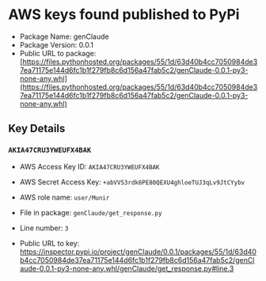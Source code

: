 # AWS keys found published to PyPi

* Package Name: genClaude
* Package Version: 0.0.1
* Public URL to package: [https://files.pythonhosted.org/packages/55/1d/63d40b4cc7050984de37ea71175e144d6fc1b1f279fb8c6d156a47fab5c2/genClaude-0.0.1-py3-none-any.whl](https://files.pythonhosted.org/packages/55/1d/63d40b4cc7050984de37ea71175e144d6fc1b1f279fb8c6d156a47fab5c2/genClaude-0.0.1-py3-none-any.whl)

## Key Details

### `AKIA47CRU3YWEUFX4BAK`

* AWS Access Key ID: `AKIA47CRU3YWEUFX4BAK`
* AWS Secret Access Key: `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` 
* AWS role name: `user/Munir`
* File in package: `genClaude/get_response.py`
* Line number: `3`

* Public URL to key: https://inspector.pypi.io/project/genClaude/0.0.1/packages/55/1d/63d40b4cc7050984de37ea71175e144d6fc1b1f279fb8c6d156a47fab5c2/genClaude-0.0.1-py3-none-any.whl/genClaude/get_response.py#line.3


